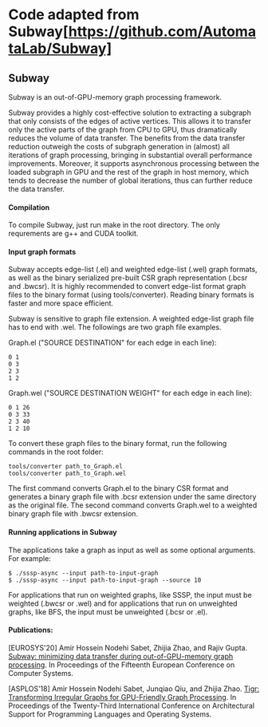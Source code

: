 # Code adapted from Subway[https://github.com/AutomataLab/Subway]

## Subway
Subway is an out-of-GPU-memory graph processing framework.

Subway provides a highly cost-effective solution to extracting a subgraph that only consists of the edges of active vertices. This allows it to transfer only the active parts of the graph from CPU to GPU, thus dramatically reduces the volume of data transfer. The benefits from the data transfer reduction outweigh the costs of subgraph generation in (almost) all iterations of graph processing, bringing in substantial overall performance improvements. Moreover, it supports asynchronous processing between the loaded subgraph in GPU and the rest of the graph in host memory, which tends to decrease the number of global iterations, thus can further reduce the data transfer.

#### Compilation

To compile Subway, just run make in the root directory. The only requrements are g++ and CUDA toolkit.

#### Input graph formats

Subway accepts edge-list (.el) and weighted edge-list (.wel) graph formats, as well as the binary serialized pre-built CSR graph representation (.bcsr and .bwcsr). It is highly recommended to convert edge-list format graph files to the binary format (using tools/converter). Reading binary formats is faster and more space efficient.

Subway is sensitive to graph file extension. A weighted edge-list graph file has to end with .wel. The followings are two graph file examples.

Graph.el ("SOURCE DESTINATION" for each edge in each line):
```
0 1
0 3
2 3
1 2
```

Graph.wel ("SOURCE DESTINATION WEIGHT" for each edge in each line):
```
0 1 26
0 3 33
2 3 40
1 2 10
```

To convert these graph files to the binary format, run the following commands in the root folder:
```
tools/converter path_to_Graph.el
tools/converter path_to_Graph.wel
```

The first command converts Graph.el to the binary CSR format and generates a binary graph file with .bcsr extension under the same directory as the original file. The second command converts Graph.wel to a weighted binary graph file with .bwcsr extension.

#### Running applications in Subway
The applications take a graph as input as well as some optional arguments. For example:

```
$ ./sssp-async --input path-to-input-graph
$ ./sssp-async --input path-to-input-graph --source 10
```

For applications that run on weighted graphs, like SSSP, the input must be weighted (.bwcsr or .wel) and for applications that run on unweighted graphs, like BFS, the input must be unweighted (.bcsr or .el).

#### Publications:

[EUROSYS'20] Amir Hossein Nodehi Sabet, Zhijia Zhao, and Rajiv Gupta. [Subway: minimizing data transfer during out-of-GPU-memory graph processing](https://dl.acm.org/doi/abs/10.1145/3342195.3387537). In Proceedings of the Fifteenth European Conference on Computer Systems.

[ASPLOS'18] Amir Hossein Nodehi Sabet, Junqiao Qiu, and Zhijia Zhao. [Tigr: Transforming Irregular Graphs for GPU-Friendly Graph Processing](https://dl.acm.org/doi/10.1145/3173162.3173180). In Proceedings of the Twenty-Third International Conference on Architectural Support for Programming Languages and Operating Systems.


